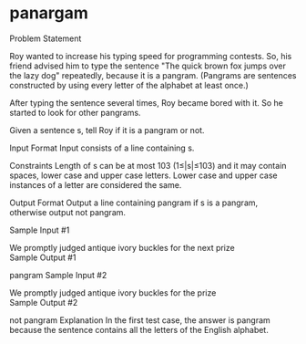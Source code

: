 # panargam
Problem Statement

Roy wanted to increase his typing speed for programming contests. So, his friend advised him to type the sentence "The quick brown fox jumps over the lazy dog" repeatedly, because it is a pangram. (Pangrams are sentences constructed by using every letter of the alphabet at least once.)

After typing the sentence several times, Roy became bored with it. So he started to look for other pangrams.

Given a sentence s, tell Roy if it is a pangram or not.

Input Format Input consists of a line containing s.

Constraints 
Length of s can be at most 103 (1≤|s|≤103) and it may contain spaces, lower case and upper case letters. Lower case and upper case instances of a letter are considered the same.

Output Format Output a line containing pangram if s is a pangram, otherwise output not pangram.

Sample Input #1

We promptly judged antique ivory buckles for the next prize    
Sample Output #1

pangram
Sample Input #2

We promptly judged antique ivory buckles for the prize    
Sample Output #2

not pangram
Explanation 
In the first test case, the answer is pangram because the sentence contains all the letters of the English alphabet.
